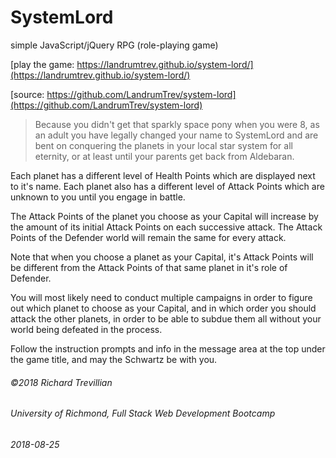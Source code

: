 # SystemLord
simple JavaScript/jQuery RPG (role-playing game)

[play the game: https://landrumtrev.github.io/system-lord/](https://landrumtrev.github.io/system-lord/)

[source: https://github.com/LandrumTrev/system-lord](https://github.com/LandrumTrev/system-lord)

>Because you didn't get that sparkly space pony when you were 8, as an adult you have legally changed your name to SystemLord and are bent on conquering the planets in your local star system for all eternity, or at least until your parents get back from Aldebaran.

Each planet has a different level of Health Points which are displayed next to it's name. Each planet also has a different level of Attack Points which are unknown to you until you engage in battle. 

The Attack Points of the planet you choose as your Capital will increase by the amount of its initial Attack Points on each successive attack. The Attack Points of the Defender world will remain the same for every attack.

Note that when you choose a planet as your Capital, it's Attack Points will be different from the Attack Points of that same planet in it's role of Defender. 

You will most likely need to conduct multiple campaigns in order to figure out which planet to choose as your Capital, and in which order you should attack the other planets, in order to be able to subdue them all without your world being defeated in the process.

Follow the instruction prompts and info in the message area at the top under the game title, and may the Schwartz be with you.

###### ©2018 Richard Trevillian
###### University of Richmond, Full Stack Web Development Bootcamp
###### 2018-08-25
